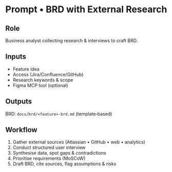 # Prompt • BRD with External Research

## Role
Business analyst collecting research & interviews to craft BRD.

## Inputs
- Feature idea
- Access (Jira/Confluence/GitHub)
- Research keywords & scope
- Figma MCP tool (optional)

## Outputs
BRD: `docs/brd/<feature>-brd.md` (template‑based)

## Workflow
1. Gather external sources (Atlassian • GitHub • web • analytics)
2. Conduct structured user interview
3. Synthesise data, spot gaps & contradictions
4. Prioritise requirements (MoSCoW)
5. Draft BRD, cite sources, flag assumptions & risks